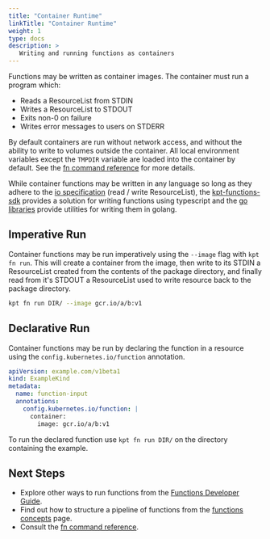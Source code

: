 ```yaml
---
title: "Container Runtime"
linkTitle: "Container Runtime"
weight: 1
type: docs
description: >
   Writing and running functions as containers
---
```


Functions may be written as container images. The container must run a program
which:

- Reads a ResourceList from STDIN
- Writes a ResourceList to STDOUT
- Exits non-0 on failure
- Writes error messages to users on STDERR

By default containers are run without network access, and without the ability
to write to volumes outside the container. All local environment variables
except the `TMPDIR` variable are loaded into the container by default. See the
[fn command reference] for more details.

While container functions may be written in any language so long as they
adhere to the [io specification] (read / write ResourceList), the
[kpt-functions-sdk] provides a solution for writing functions using typescript
and the [go libraries] provide utilities for writing them in golang.

## Imperative Run

Container functions may be run imperatively using the `--image` flag with
`kpt fn run`. This will create a container from the image, then write to its
STDIN a ResourceList created from the contents of the package directory, and
finally read from it's STDOUT a ResourceList used to write resource back to
the package directory.

```sh
kpt fn run DIR/ --image gcr.io/a/b:v1
```

## Declarative Run

Container functions may be run by declaring the function in a resource using
the `config.kubernetes.io/function` annotation.

```yaml
apiVersion: example.com/v1beta1
kind: ExampleKind
metadata:
  name: function-input
  annotations:
    config.kubernetes.io/function: |
      container:
        image: gcr.io/a/b:v1
```

To run the declared function use `kpt fn run DIR/` on the directory containing
the example.

## Next Steps

- Explore other ways to run functions from the [Functions Developer Guide].
- Find out how to structure a pipeline of functions from the
  [functions concepts] page.
- Consult the [fn command reference].

[io specification]: https://github.com/kubernetes-sigs/kustomize/blob/master/cmd/config/docs/api-conventions/functions-spec.md
[kpt-functions-sdk]: https://github.com/GoogleContainerTools/kpt-functions-sdk
[go libraries]: /guides/producer/functions/golang/
[Functions Developer Guide]: /guides/producer/functions/
[functions concepts]: ../../../../concepts/functions/
[fn command reference]: ../../../../reference/fn/
